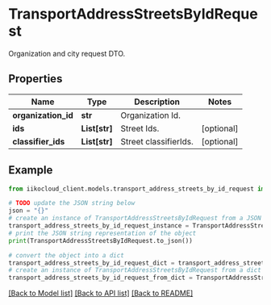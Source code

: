# TransportAddressStreetsByIdRequest

Organization and city request DTO.

## Properties

Name | Type | Description | Notes
------------ | ------------- | ------------- | -------------
**organization_id** | **str** | Organization Id. | 
**ids** | **List[str]** | Street Ids. | [optional] 
**classifier_ids** | **List[str]** | Street classifierIds. | [optional] 

## Example

```python
from iikocloud_client.models.transport_address_streets_by_id_request import TransportAddressStreetsByIdRequest

# TODO update the JSON string below
json = "{}"
# create an instance of TransportAddressStreetsByIdRequest from a JSON string
transport_address_streets_by_id_request_instance = TransportAddressStreetsByIdRequest.from_json(json)
# print the JSON string representation of the object
print(TransportAddressStreetsByIdRequest.to_json())

# convert the object into a dict
transport_address_streets_by_id_request_dict = transport_address_streets_by_id_request_instance.to_dict()
# create an instance of TransportAddressStreetsByIdRequest from a dict
transport_address_streets_by_id_request_from_dict = TransportAddressStreetsByIdRequest.from_dict(transport_address_streets_by_id_request_dict)
```
[[Back to Model list]](../README.md#documentation-for-models) [[Back to API list]](../README.md#documentation-for-api-endpoints) [[Back to README]](../README.md)


